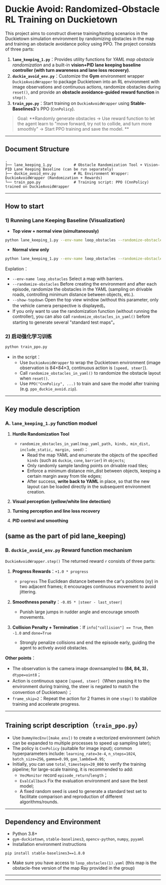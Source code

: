 # Duckie Avoid: Randomized-Obstacle RL Training on Duckietown

This project aims to construct diverse training/testing scenarios in the Duckietown simulation environment by randomizing obstacles in the map and training an obstacle avoidance policy using PPO. The project consists of three parts:

1. **`lane_keeping_1.py`**：Provides utility functions for *YAML map obstacle randomization* and a built-in **vision+PID lane keeping baseline controller (with turn awareness and lane loss recovery)**.
2. **`duckie_avoid_env.py`**：Customize the **Gym** environment wrapper `DuckieAvoidWrapper` to package Duckietown into an RL environment with image observations and continuous actions, randomize obstacles during `reset()`, and provide an **obstacle avoidance-guided reward function** in `step()`.
3. **`train_ppo.py`**：Start training on `DuckieAvoidWrapper` using **Stable-Baselines3**'s PPO (`CnnPolicy`).

> Goal: **Randomly generate obstacles → Use reward function to let the agent learn to "move forward, try not to collide, and turn more smoothly" → Start PPO training and save the model. **
---

## Document Structure

```
.
├── lane_keeping_1.py          # Obstacle Randomization Tool + Vision-PID Lane Keeping Baseline (can be run separately)
├── duckie_avoid_env.py        # RL Environment Wrapper: DuckieAvoidWrapper (Randomization + Rewards)
└── train_ppo.py               # Training script: PPO (CnnPolicy) trained on DuckieAvoidWrapper
```

---

## How to start

### 1) Running Lane Keeping Baseline (Visualization)
- **Top view + normal view (simultaneously)**
```bash
python lane_keeping_1.py --env-name loop_obstacles --randomize-obstacles --show-topdown
```

- **Normal view only**
```bash
python lane_keeping_1.py --env-name loop_obstacles --randomize-obstacles
```

Explation：
- `--env-name loop_obstacles` Select a map with barriers.
- `--randomize-obstacles` Before creating the environment and after each episode, randomize the obstacles in the YAML (sampling on drivable roads, controlling minimum distance between objects, etc.).
- `--show-topdown` Open the top view window (without this parameter, only the vehicle camera perspective is displayed)。
- If you only want to use the randomization function (without running the controller), you can also call `randomize_obstacles_in_yaml()` before starting to generate several "standard test maps"。

### 2) 启动强化学习训练

```bash
python train_ppo.py
```

- in the script：
  - Use `DuckieAvoidWrapper` to wrap the Duckietown environment (image observation is 84×84×3, continuous action is `[speed, steer]`).
  - Call `randomize_obstacles_in_yaml()` to randomize the obstacle layout when `reset()`.
  - Use `PPO("CnnPolicy", ...)` to train and save the model after training (e.g. `ppo_duckie_avoid.zip`).

---

## Key module description

### A. `lane_keeping_1.py` function moduel

1. **Hurdle Randomization Tool**
   - `randomize_obstacles_in_yaml(map_yaml_path, kinds, min_dist, include_static, margin, seed)`：
     - Read the map YAML and enumerate the objects of the specified `kinds` (such as `duckie`, `cone`, `barrier`) in `objects`;
     - Only randomly sample landing points on drivable road tiles;
     - Enforce a minimum distance min_dist between objects, keeping a certain margin away from tile edges;
     - After success, **write back to YAML** in place, so that the new layout can be loaded directly in the subsequent environment creation.
2. **Visual perception (yellow/white line detection)**
   

3. **Turning perception and line loss recovery**
   

4. **PID control and smoothing**
   
(same as the part of pid lane_keeping)
---

### B. `duckie_avoid_env.py` Reward function mechanism

`DuckieAvoidWrapper.step()` The returned reward `r` consists of three parts:

1. **Progress Rewards**：`+1.0 * progress`  
   - `progress` The Euclidean distance between the car's positions (xy) in two adjacent frames; it encourages continuous movement to avoid jittering.

2. **Smoothness penalty**：`-0.05 * |steer - last_steer|`  
   - Punish large jumps in rudder angle and encourage smooth movements.

3. **Collision Penalty + Termination**：If `info["collision"] == True`, then `-1.0` and `done=True`
   - Strongly penalize collisions and end the episode early, guiding the agent to actively avoid obstacles.

**Other points**：
- The observation is the camera image downsampled to **(84, 84, 3)**，`dtype=uint8`；
- Action is continuous space `[speed, steer]`（When passing it to the environment during training, the steer is negated to match the convention of Duckietown）；
- `frame_skip=2`：Repeat the action for 2 frames in one `step()` to stabilize training and accelerate progress.
---

## Training script description（`train_ppo.py`）

- Use `DummyVecEnv([make_env])` to create a vectorized environment (which can be expanded to multiple processes to speed up sampling later);
- The policy is `CnnPolicy` (suitable for image input); common hyperparameters include: `learning_rate=3e-4`, `n_steps=1024`, `batch_size=256`, `gamma=0.99`, `gae_lambda=0.95`;
- Initially, you can use `total_timesteps=20_000` to verify the training pipeline; for large-scale training, it is recommended to add:
  - `VecMonitor` record `episode_return`/`length`；
  - `EvalCallback` Fix the evaluation environment and save the best model;
  - A fixed random seed is used to generate a standard test set to facilitate comparison and reproduction of different algorithms/rounds.
---

## Dependency and Environment

- Python 3.8+
- `gym-duckietown`, `stable-baselines3`, `opencv-python`, `numpy`, `pyyaml`
- Installation environment instructions
```bash
pip install stable-baselines3==1.8.0
```
- Make sure you have access to `loop_obstacles(1).yaml` (this map is the obstacle-free version of the map Ray provided in the group)
---



---



